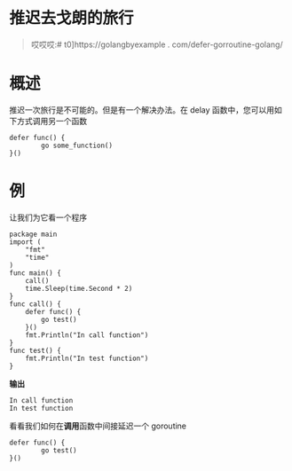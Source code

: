 # 推迟去戈朗的旅行

> 哎哎哎:# t0]https://golangbyexample . com/defer-gorroutine-golang/

# **概述**

推迟一次旅行是不可能的。但是有一个解决办法。在 delay 函数中，您可以用如下方式调用另一个函数

```
defer func() {
        go some_function()
}()
```

# **例**

让我们为它看一个程序

```
package main
import (
    "fmt"
    "time"
)
func main() {
    call()
    time.Sleep(time.Second * 2)
}
func call() {
    defer func() {
        go test()
    }()
    fmt.Println("In call function")
}
func test() {
    fmt.Println("In test function")
}
```

**输出**

```
In call function
In test function
```

看看我们如何在**调用**函数中间接延迟一个 goroutine

```
defer func() {
        go test()
}()
```